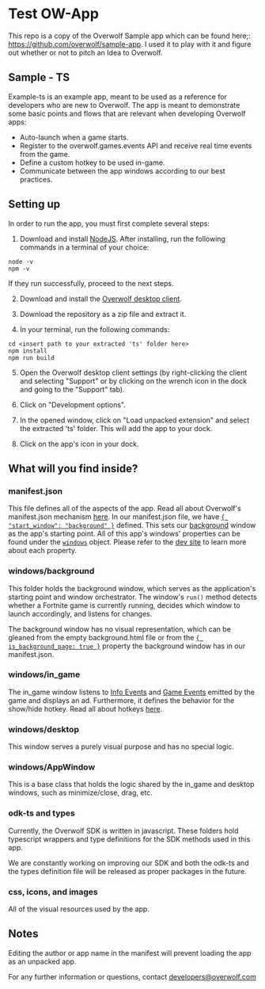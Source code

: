 # Test OW-App

This repo is a copy of the Overwolf Sample app which can be found here;: https://github.com/overwolf/sample-app. I used it to play with it and figure out whether or not to pitch an Idea to Overwolf.

## Sample - TS

Example-ts is an example app, meant to be used as a reference for developers who are new to Overwolf.
The app is meant to demonstrate some basic points and flows that are relevant when developing Overwolf apps:

- Auto-launch when a game starts.
- Register to the overwolf.games.events API and receive real time events from the game.
- Define a custom hotkey to be used in-game.
- Communicate between the app windows according to our best practices.

## Setting up

In order to run the app, you must first complete several steps:

1. Download and install [NodeJS](https://nodejs.org/).
   After installing, run the following commands in a terminal of your choice:

```
node -v
npm -v
```

If they run successfully, proceed to the next steps.

2. Download and install the [Overwolf desktop client](https://download.overwolf.com/install/Download).

3. Download the repository as a zip file and extract it.

4. In your terminal, run the following commands:

```
cd <insert path to your extracted 'ts' folder here>
npm install
npm run build
```

5. Open the Overwolf desktop client settings (by right-clicking the client and selecting
   "Support" or by clicking on the wrench icon in the dock and going to the "Support" tab).

6. Click on "Development options".

7. In the opened window, click on "Load unpacked extension" and select the extracted 'ts' folder.
   This will add the app to your dock.

8. Click on the app's icon in your dock.

## What will you find inside?

### manifest.json

This file defines all of the aspects of the app.
Read all about Overwolf's manifest.json mechanism [here](https://overwolf.github.io/docs/api/manifest-json#welcome-to-the-manifestjson-file).
In our manifest.json file, we have [`{ "start_window": "background" }`](https://overwolf.github.io/docs/api/manifest-json#start_window) defined.
This sets our [background](###windows/background) window as the app's starting point.
All of this app's windows' properties can be found under the [`windows`](https://overwolf.github.io/docs/api/manifest-json#window-data) object.
Please refer to the [dev site](https://overwolf.github.io/docs/api/manifest-json#welcome-to-the-manifestjson-file) to learn more about each property.

### windows/background

This folder holds the background window, which serves as the application's starting point and window orchestrator.
The window's `run()` method detects whether a Fortnite game is currently running, decides which window to launch accordingly, and listens for changes.

The background window has no visual representation, which can be gleaned from the empty background.html file or from the
[`{ is_background_page: true }`](https://overwolf.github.io/docs/api/manifest-json#is_background_page)
property the background window has in our manifest.json.

### windows/in_game

The in_game window listens to [Info Events](https://overwolf.github.io/docs/api/overwolf-games-events#oninfoupdates2) and
[Game Events](https://overwolf.github.io/docs/api/overwolf-games-events#onnewevents) emitted by the game and
displays an ad. Furthermore, it defines the behavior for the show/hide hotkey.
Read all about hotkeys [here](https://overwolf.github.io/docs/topics/hotkeys-best-practices).

### windows/desktop

This window serves a purely visual purpose and has no special logic.

### windows/AppWindow

This is a base class that holds the logic shared by the in_game and desktop windows, such as minimize/close, drag, etc.

### odk-ts and types

Currently, the Overwolf SDK is written in javascript. These folders hold typescript wrappers and type definitions for the SDK methods used in this app.

We are constantly working on improving our SDK and both the odk-ts and the types definition file will be released as proper packages in the future.

### css, icons, and images

All of the visual resources used by the app.

## Notes

Editing the author or app name in the manifest will prevent loading the app as an unpacked app.

For any further information or questions, contact developers@overwolf.com
